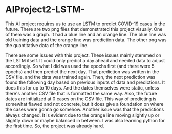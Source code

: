 # AIProject2-LSTM-

This AI project requires us to use an LSTM to predict COVID-19 cases in the future.
There are two png files that demonstrated this project visually. One of them was a graph. It had a blue line and an orange line. The blue line was old training data and the orange line was prediction data.
The other png was the quantitative data of the orange line.

There are some issues with this project. These issues mainly stemmed on the LSTM itself. It could only predict a day ahead and needed data to adjust accordingly. So what I did was used the epochs first (and there were 5 epochs) and then predict the next day. That prediction was written in the CSV file, and the data was trained again. Then, the next prediction was found the following day based on previous inputs of data and predictions. It does this for up to 10 days. And the dates themselves were static, unless there's another CSV file that is formatted the same way.
Also, the future dates are initialized at 0 cases on the CSV file. This way of predicting is somewhat flawed and not concrete, but it does give a foundation on where the cases were gonna go somehow.
Another issue was that the predictions always changed. It is evident due to the orange line moving slightly up or slightly down or maybe balanced in between.
I was also learning python for the first time. So, the project was already hard.
